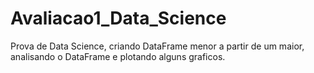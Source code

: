 # Avaliacao1_Data_Science
Prova de Data Science, criando DataFrame menor a partir de um maior, analisando o DataFrame e plotando alguns graficos.
